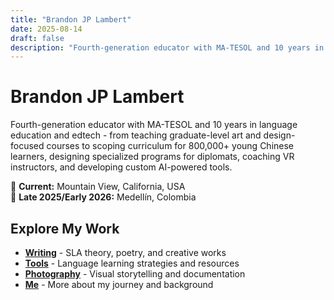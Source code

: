 ```yaml
---
title: "Brandon JP Lambert"
date: 2025-08-14
draft: false
description: "Fourth-generation educator with MA-TESOL and 10 years in language education and edtech"
---
```


# Brandon JP Lambert

Fourth-generation educator with MA-TESOL and 10 years in language education and edtech - from teaching graduate-level art and design-focused courses to scoping curriculum for 800,000+ young Chinese learners, designing specialized programs for diplomats, coaching VR instructors, and developing custom AI-powered tools.

📍 **Current:** Mountain View, California, USA  
📍 **Late 2025/Early 2026:** Medellín, Colombia

## Explore My Work

- **[Writing](/writing/)** - SLA theory, poetry, and creative works
- **[Tools](/tools/)** - Language learning strategies and resources
- **[Photography](/photography/)** - Visual storytelling and documentation
- **[Me](/me/)** - More about my journey and background
